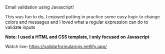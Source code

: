 Email validation using Javascript!

This was fun to do, I enjoyed putting in practice some easy logic to change colors and messages and I loved what a regular expression can do to validate inputs

<b>Note: I used a HTML and CSS template, I only focused on Javascript</b>

Watch live: https://validarformulariojs.netlify.app/
